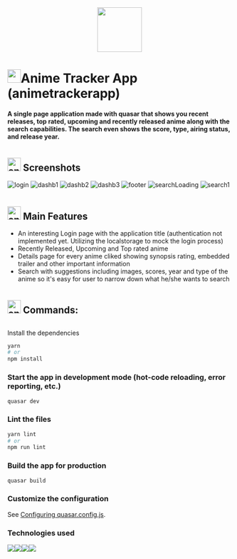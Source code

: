 <div align="center">
  <img src="https://media.giphy.com/media/M9gbBd9nbDrOTu1Mqx/giphy.gif" width="100"/>
</div>

<h1><img src="https://media.giphy.com/media/hvRJCLFzcasrR4ia7z/giphy.gif" width="30px"/>Anime Tracker App (animetrackerapp)</h1>


<h4>A single page application made with quasar that shows you recent releases, top rated, upcoming and recently released anime along with the search capabilities. The search even shows the score, type, airing status, and release year.</h4>


#
<h2><img  width="30px" src="https://www.animatedimages.org/data/media/491/animated-television-image-0115.gif" border="0" alt="animated-television-image-0115" />
  Screenshots</h2>

![login](https://user-images.githubusercontent.com/52679916/191331530-3ae92c76-6316-4124-99a4-2c564a22a7bb.png)
![dashb1](https://user-images.githubusercontent.com/52679916/191331607-ed765501-207a-4ad6-95b6-98c29580fddd.png)
![dashb2](https://user-images.githubusercontent.com/52679916/191331653-a71f5367-26ed-450f-ac9e-7511a07db685.png)
![dashb3](https://user-images.githubusercontent.com/52679916/191331702-c4d7261e-25f3-47ee-8ede-0d4bb9f9ba67.png)
![footer](https://user-images.githubusercontent.com/52679916/191331506-a191e960-fc2c-422a-bd19-51f99e8ec8dd.png)
![searchLoading](https://user-images.githubusercontent.com/52679916/191331555-57c0a065-55bc-41a5-9db4-53d194e2cafe.png)
![search1](https://user-images.githubusercontent.com/52679916/191331535-8cce29b8-acad-4d18-9c87-7ddcd9093a8c.png)

#
<h2><img width="30px" src="https://www.animatedimages.org/data/media/491/animated-television-image-0134.gif" border="0" alt="animated-television-image-0134" />
 Main Features</h2>

* An interesting Login page with the application title (authentication not implemented yet. Utilizing the localstorage to mock the login process)
* Recently Released, Upcoming and Top rated anime
* Details page for every anime cliked showing synopsis rating, embedded trailer and other important information
* Search with suggestions including images, scores, year and type of the anime so it's easy for user to narrow down what he/she wants to search


#

<h2><img width="30px" src="https://www.animatedimages.org/data/media/318/animated-computer-smiley-image-0080.gif" border="0" alt="animated-computer-smiley-image-0080" />  Commands:</h2>

##
Install the dependencies
```bash
yarn
# or
npm install
```

### Start the app in development mode (hot-code reloading, error reporting, etc.)
```bash
quasar dev
```


### Lint the files
```bash
yarn lint
# or
npm run lint
```



### Build the app for production
```bash
quasar build
```

### Customize the configuration
See [Configuring quasar.config.js](https://v2.quasar.dev/quasar-cli-webpack/quasar-config-js).


### Technologies used

<div style="display:flex">
<img src="https://img.shields.io/badge/CSS3-1572B6?style=for-the-badge&logo=css3&logoColor=white" />
<img src="https://img.shields.io/badge/JavaScript-323330?style=for-the-badge&logo=javascript&logoColor=F7DF1E" />
<img src="https://img.shields.io/badge/json-5E5C5C?style=for-the-badge&logo=json&logoColor=white" />
<img src="https://img.shields.io/badge/Vue.js-35495E?style=for-the-badge&logo=vuedotjs&logoColor=4FC08D" />
</div>

